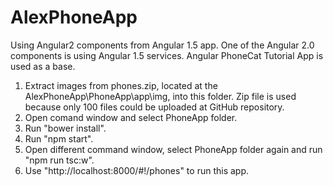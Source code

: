 # AlexPhoneApp
Using Angular2 components from Angular 1.5 app. One of the Angular 2.0 components is using Angular 1.5 services. 
Angular PhoneCat Tutorial App is used as a base.

1. Extract images from phones.zip, located at the AlexPhoneApp\PhoneApp\app\img, into this folder. Zip file is used because only 100 files could be uploaded at GitHub repository.
2. Open comand window and select PhoneApp folder.
3. Run "bower install".
4. Run "npm start".
5. Open different command window, select PhoneApp folder again and run "npm run tsc:w".
6. Use "http://localhost:8000/#!/phones" to run this app.

